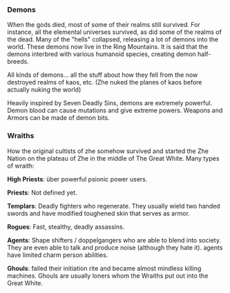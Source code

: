 ### Demons

When the gods died, most of some of their realms still survived. 
For instance, all the elemental universes survived, as did some of the realms of the dead.
Many of the "hells" collapsed, releasing a lot of demons into the world.
These demons now live in the Ring Mountains. It is said that the demons interbred
with various humanoid species, creating demon half-breeds.

All kinds of demons... all the stuff about how they fell from the now destroyed realms of kaos, etc.
(Zhe nuked the planes of kaos before actually nuking the world)

Heavily inspired by Seven Deadly Sins, demons are extremely powerful. Demon blood can cause mutations and give extreme powers.
Weapons and Armors can be made of demon bits.


### Wraiths
How the original cultists of zhe somehow survived and started the Zhe Nation on the plateau of Zhe in the middle of The Great White.
Many types of wraith:


**High Priests**:
über powerful psionic power users.

**Priests**:
Not defined yet.

**Templars**:
Deadly fighters who regenerate. They usually wield two handed swords and have modified toughened skin that serves as armor.

**Rogues**:
Fast, stealthy, deadly assassins.

**Agents**: Shape shifters / doppelgangers who are able to blend into society. They are even able to talk and produce noise (although they hate it).
agents have limited charm person abilities.

**Ghouls**: failed their initiation rite and became almost mindless killing machines.
Ghouls are usually loners whom the Wraiths put out into the Great White.

